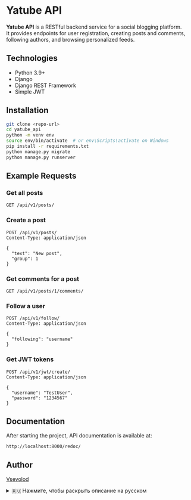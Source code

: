 # Yatube API

**Yatube API** is a RESTful backend service for a social blogging platform.  
It provides endpoints for user registration, creating posts and comments, following authors, and browsing personalized feeds.

## Technologies

- Python 3.9+
- Django
- Django REST Framework
- Simple JWT

## Installation

```bash
git clone <repo-url>
cd yatube_api
python -m venv env
source env/bin/activate  # or env\Scripts\activate on Windows
pip install -r requirements.txt
python manage.py migrate
python manage.py runserver
```

## Example Requests

### Get all posts
```http
GET /api/v1/posts/
```

### Create a post
```http
POST /api/v1/posts/
Content-Type: application/json

{
  "text": "New post",
  "group": 1
}
```

### Get comments for a post
```http
GET /api/v1/posts/1/comments/
```

### Follow a user
```http
POST /api/v1/follow/
Content-Type: application/json

{
  "following": "username"
}
```

### Get JWT tokens
```http
POST /api/v1/jwt/create/
Content-Type: application/json

{
  "username": "TestUser",
  "password": "1234567"
}
```

## Documentation

After starting the project, API documentation is available at:
```
http://localhost:8000/redoc/
```

## Author

[Vsevolod](https://github.com/Vsevolod-Dubin)

<details>
<summary>🇷🇺 Нажмите, чтобы раскрыть описание на русском</summary>

# api_final

**Yatube API** — backend сервис блог-платформы с постами, группами, комментариями и подписками.

## Технологии

- Python 3.9+
- Django
- Django REST Framework
- Simple JWT

## Установка

```bash
git clone <repo-url>
cd yatube_api
python -m venv env
source env/bin/activate  # или env\Scripts\activate на Windows
pip install -r requirements.txt
python manage.py migrate
python manage.py runserver
```

## Примеры запросов

### Получить все посты
```http
GET /api/v1/posts/
```

### Создать пост
```http
POST /api/v1/posts/
Content-Type: application/json

{
  "text": "Новый пост",
  "group": 1
}
```

### Получить комментарии к посту
```http
GET /api/v1/posts/1/comments/
```

### Подписаться на пользователя
```http
POST /api/v1/follow/
Content-Type: application/json

{
  "following": "username"
}
```

### Получить токены JWT
```http
POST /api/v1/jwt/create/
Content-Type: application/json

{
  "username": "TestUser",
  "password": "1234567"
}
```

## Документация

После запуска проекта документация доступна по адресу:
```
http://localhost:8000/redoc/
```

## Автор

[Vsevolod](https://github.com/Vsevolod-Dubin)

</details>
